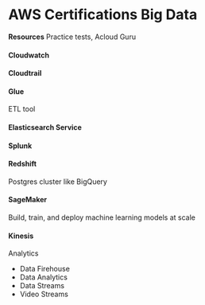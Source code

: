 # AWS Certifications Big Data

**Resources**
Practice tests, Acloud Guru

#### Cloudwatch

#### Cloudtrail

#### Glue
ETL tool

#### Elasticsearch Service

#### Splunk

#### Redshift
Postgres cluster like BigQuery

#### SageMaker
Build, train, and deploy machine learning models at scale

#### Kinesis
Analytics

- Data Firehouse
- Data Analytics
- Data Streams
- Video Streams
